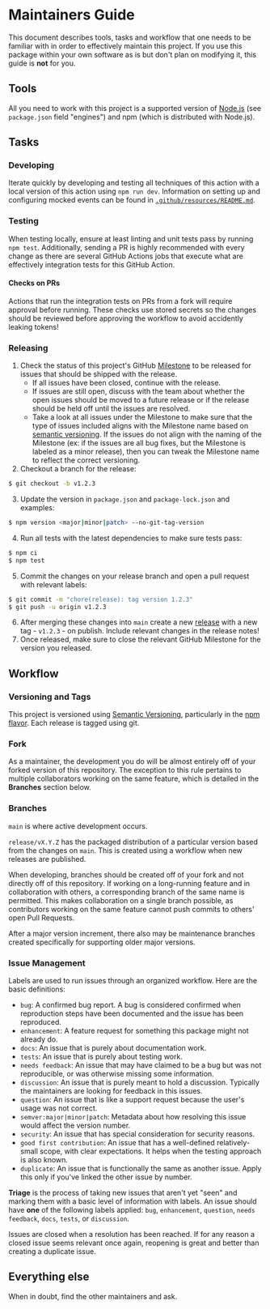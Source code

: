 # Maintainers Guide

This document describes tools, tasks and workflow that one needs to be familiar with in order to effectively maintain
this project. If you use this package within your own software as is but don't plan on modifying it, this guide is
**not** for you.

## Tools

All you need to work with this project is a supported version of [Node.js](https://nodejs.org/en/)
(see `package.json` field "engines") and npm (which is distributed with Node.js).

## Tasks

### Developing

Iterate quickly by developing and testing all techniques of this action with a local version of this action using `npm run dev`.
Information on setting up and configuring mocked events can be found in [`.github/resources/README.md`](./resources/README.md).

### Testing

When testing locally, ensure at least linting and unit tests pass by running `npm test`.
Additionally, sending a PR is highly recommended with every change as there are several GitHub
Actions jobs that execute what are effectively integration tests for this GitHub Action.

#### Checks on PRs

Actions that run the integration tests on PRs from a fork will require approval before running.
These checks use stored secrets so the changes should be reviewed before approving the workflow to
avoid accidently leaking tokens!

### Releasing

1. Check the status of this project's GitHub [Milestone](https://github.com/slackapi/slack-github-action/milestones) to be released for issues that should be shipped with the release.
   - If all issues have been closed, continue with the release.
   - If issues are still open, discuss with the team about whether the open issues should be moved to a future release or if the release should be held off until the issues are resolved.
   - Take a look at all issues under the Milestone to make sure that the type of issues included aligns with the Milestone name based on [semantic versioning](https://semver.org/). If the issues do not align with the naming of the Milestone (ex: if the issues are all bug fixes, but the Milestone is labeled as a minor release), then you can tweak the Milestone name to reflect the correct versioning.
2. Checkout a branch for the release:

```sh
$ git checkout -b v1.2.3
```

3. Update the version in `package.json` and `package-lock.json` and examples:

```sh
$ npm version <major|minor|patch> --no-git-tag-version
```

4. Run all tests with the latest dependencies to make sure tests pass:

```sh
$ npm ci
$ npm test
```

5. Commit the changes on your release branch and open a pull request with relevant labels:

```sh
$ git commit -m "chore(release): tag version 1.2.3"
$ git push -u origin v1.2.3
```

6. After merging these changes into `main` create a new [release](https://github.com/slackapi/slack-github-action/releases/new) with a new tag - `v1.2.3` - on publish. Include relevant changes in the release notes!
7. Once released, make sure to close the relevant GitHub Milestone for the version you released.

## Workflow

### Versioning and Tags

This project is versioned using [Semantic Versioning](http://semver.org/), particularly in the
[npm flavor](https://docs.npmjs.com/getting-started/semantic-versioning). Each release is tagged
using git.

### Fork

As a maintainer, the development you do will be almost entirely off of your forked version of this repository. The exception to this rule pertains to multiple collaborators working on the same feature, which is detailed in the **Branches** section below.

### Branches

`main` is where active development occurs.

`release/vX.Y.Z` has the packaged distribution of a particular version based from the changes on `main`. This is created using a workflow when new releases are published.

When developing, branches should be created off of your fork and not directly off of this repository. If working on a long-running feature and in collaboration with others, a corresponding branch of the same name is permitted. This makes collaboration on a single branch possible, as contributors working on the same feature cannot push commits to others' open Pull Requests.

After a major version increment, there also may be maintenance branches created specifically for supporting older major versions.

### Issue Management

Labels are used to run issues through an organized workflow. Here are the basic definitions:

*  `bug`: A confirmed bug report. A bug is considered confirmed when reproduction steps have been
   documented and the issue has been reproduced.
*  `enhancement`: A feature request for something this package might not already do.
*  `docs`: An issue that is purely about documentation work.
*  `tests`: An issue that is purely about testing work.
*  `needs feedback`: An issue that may have claimed to be a bug but was not reproducible, or was otherwise missing some information.
*  `discussion`: An issue that is purely meant to hold a discussion. Typically the maintainers are looking for feedback in this issues.
*  `question`: An issue that is like a support request because the user's usage was not correct.
*  `semver:major|minor|patch`: Metadata about how resolving this issue would affect the version number.
*  `security`: An issue that has special consideration for security reasons.
*  `good first contribution`: An issue that has a well-defined relatively-small scope, with clear expectations. It helps when the testing approach is also known.
*  `duplicate`: An issue that is functionally the same as another issue. Apply this only if you've linked the other issue by number.

**Triage** is the process of taking new issues that aren't yet "seen" and marking them with a basic
level of information with labels. An issue should have **one** of the following labels applied:
`bug`, `enhancement`, `question`, `needs feedback`, `docs`, `tests`, or `discussion`.

Issues are closed when a resolution has been reached. If for any reason a closed issue seems
relevant once again, reopening is great and better than creating a duplicate issue.

## Everything else

When in doubt, find the other maintainers and ask.

